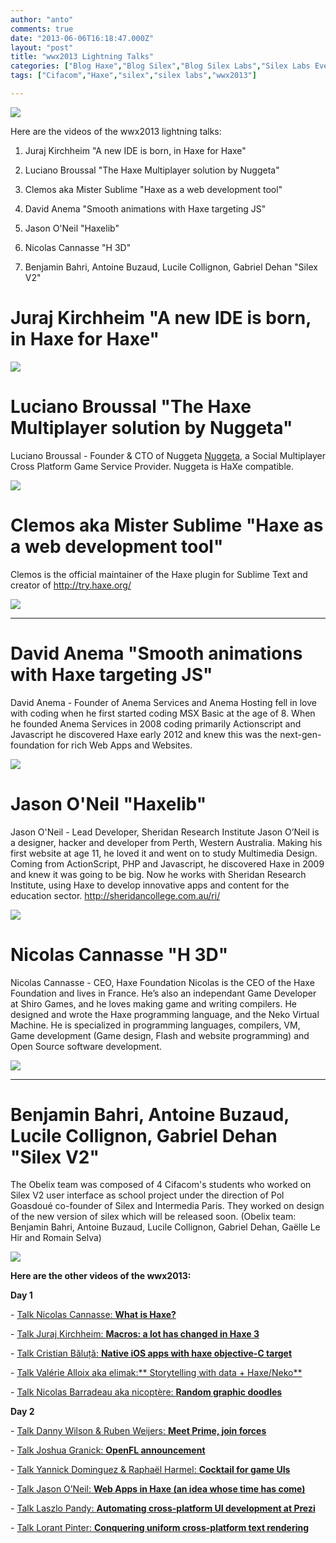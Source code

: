 ```yaml
---
author: "anto"
comments: true
date: "2013-06-06T16:18:47.000Z"
layout: "post"
title: "wwx2013 Lightning Talks"
categories: ["Blog Haxe","Blog Silex","Blog Silex Labs","Silex Labs Events","The Blog"]
tags: ["Cifacom","Haxe","silex","silex labs","wwx2013"]

---
```

[![](https://www.silexlabs.org/wp-content/uploads/2013/06/lightning-talks-bandeau.jpg)](https://www.silexlabs.org/143115/the-blog/wwx2013-lightning-talks/attachment/lightning-talks-bandeau/)

Here are the videos of the wwx2013 lightning talks:




  1. Juraj Kirchheim "A new IDE is born, in Haxe for Haxe"


  2. Luciano Broussal "The Haxe Multiplayer solution by Nuggeta"


  3. Clemos aka Mister Sublime "Haxe as a web development tool"


  4. David Anema "Smooth animations with Haxe targeting JS"


  5. Jason O'Neil "Haxelib"


  6. Nicolas Cannasse "H 3D"


  7. Benjamin Bahri, Antoine Buzaud, Lucile Collignon, Gabriel Dehan "Silex V2"





# **Juraj Kirchheim "A new IDE is born, in Haxe for Haxe"**


[![](https://www.silexlabs.org/wp-content/uploads/2013/06/juraj_kirchheim1-148x150.png)](https://www.silexlabs.org/143115/the-blog/wwx2013-lightning-talks/attachment/juraj_kirchheim-2/)






# **Luciano Broussal "The Haxe Multiplayer solution by Nuggeta"**


Luciano Broussal - Founder & CTO of Nuggeta
[Nuggeta](http://nuggeta.net/), a Social Multiplayer Cross Platform Game Service Provider. Nuggeta is HaXe compatible.

[![](https://www.silexlabs.org/wp-content/uploads/2013/06/luciano-142x150.jpg)](https://www.silexlabs.org/143115/the-blog/wwx2013-lightning-talks/attachment/luciano/)





# **Clemos aka Mister Sublime "Haxe as a web development tool"**


Clemos is the official maintainer of the Haxe plugin for Sublime Text and creator of http://try.haxe.org/

[![](https://www.silexlabs.org/wp-content/uploads/2013/06/Clemos-150x150.png)](https://www.silexlabs.org/143115/the-blog/wwx2013-lightning-talks/attachment/clemos/)

****




# **David Anema "Smooth animations with Haxe targeting JS"**


David Anema - Founder of Anema Services and Anema Hosting fell in love with coding when he first started coding MSX Basic at the age of 8. When he founded Anema Services in 2008 coding primarily Actionscript and Javascript he discovered Haxe early 2012 and knew this was the next-gen-foundation for rich Web Apps and Websites.

[![](https://www.silexlabs.org/wp-content/uploads/2013/06/David-thumb-150x150.png)](https://www.silexlabs.org/143115/the-blog/wwx2013-lightning-talks/attachment/david-thumb/)






# **Jason O'Neil "Haxelib"**


Jason O'Neil - Lead Developer, Sheridan Research Institute
Jason O’Neil is a designer, hacker and developer from Perth, Western Australia. Making his first website at age 11, he loved it and went on to study Multimedia Design. Coming from ActionScript, PHP and Javascript, he discovered Haxe in 2009 and knew it was going to be big. Now he works with Sheridan Research Institute, using Haxe to develop innovative apps and content for the education sector.
http://sheridancollege.com.au/ri/

[![](https://www.silexlabs.org/wp-content/uploads/2013/06/Jason-150x150.png)](https://www.silexlabs.org/143115/the-blog/wwx2013-lightning-talks/attachment/jason/)






# **Nicolas Cannasse "H 3D"**


Nicolas Cannasse - CEO, Haxe Foundation
Nicolas is the CEO of the Haxe Foundation and lives in France. He’s also an independant Game Developer at Shiro Games, and he loves making game and writing compilers. He designed and wrote the Haxe programming language, and the Neko Virtual Machine. He is specialized in programming languages, compilers, VM, Game development (Game design, Flash and website programming) and Open Source software development.

[![](https://www.silexlabs.org/wp-content/uploads/2013/06/nicolas_cannasse.jpg)](https://www.silexlabs.org/143115/the-blog/wwx2013-lightning-talks/attachment/nicolas_cannasse/)

****



# **Benjamin Bahri, Antoine Buzaud, Lucile Collignon, Gabriel Dehan "Silex V2"**


The Obelix team was composed of 4 Cifacom's students who worked on Silex V2 user interface as school project under the direction of Pol Goasdoué co-founder of Silex and Intermedia Paris. They worked on design of the new version of silex which will be released soon. (Obelix team: Benjamin Bahri, Antoine Buzaud, Lucile Collignon, Gabriel Dehan, Gaëlle Le Hir and Romain Selva)

[![](https://www.silexlabs.org/wp-content/uploads/2013/06/Cifacom-Obelix-Team-687x166.png)](https://www.silexlabs.org/143115/the-blog/wwx2013-lightning-talks/attachment/cifacom-obelix-team/)



**Here are the other videos of the wwx2013:**


**Day 1**






- [Talk Nicolas Cannasse: **What is Haxe?**](https://www.silexlabs.org/140469/the-blog/wwx2013-speech-nicolas-cannasse-what-is-haxe/)

- [Talk Juraj Kirchheim: **Macros: a lot has changed in Haxe 3**](https://www.silexlabs.org/?p=142242)

- [Talk Cristian Băluță: **Native iOS apps with haxe objective-C target**](https://www.silexlabs.org/?p=142686)

- [Talk Valérie Alloix aka elimak:** Storytelling with data + Haxe/Neko**](https://www.silexlabs.org/?p=142722)

- [Talk Nicolas Barradeau aka nicoptère: **Random graphic doodles**](https://www.silexlabs.org/?p=142737)

**Day 2**

- [Talk Danny Wilson & Ruben Weijers: **Meet Prime, join forces**](https://www.silexlabs.org/?p=142746)

- [Talk Joshua Granick: **OpenFL announcement**](https://www.silexlabs.org/?p=142542)

- [Talk Yannick Dominguez & Raphaël Harmel: **Cocktail for game UIs**](https://www.silexlabs.org/?p=142483)

- [Talk Jason O’Neil: **Web Apps in Haxe (an idea whose time has come)**](https://www.silexlabs.org/?p=142800)

- [Talk Laszlo Pandy: **Automating cross-platform UI development at Prezi**](https://www.silexlabs.org/?p=142721)

- [Talk Lorant Pinter: **Conquering uniform cross-platform text rendering**](https://www.silexlabs.org/?p=142774)




